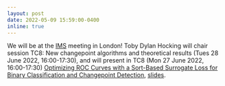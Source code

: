 ```yaml
---
layout: post
date: 2022-05-09 15:59:00-0400
inline: true
---
```


We will be at the
[IMS](https://www.imsannualmeeting-london2022.com/program) meeting in
London! Toby Dylan Hocking will chair session TC8: New changepoint
algorithms and theoretical results (Tues 28 June 2022, 16:00-17:30),
and will present in TC8 (Mon 27 June 2022, 16:00-17:30) [Optimizing
ROC Curves with a Sort-Based Surrogate Loss for Binary Classification
and Changepoint Detection](https://arxiv.org/abs/2107.01285),
[slides](https://raw.githubusercontent.com/tdhock/max-generalized-auc/master/HOCKING-slides-london.pdf).
